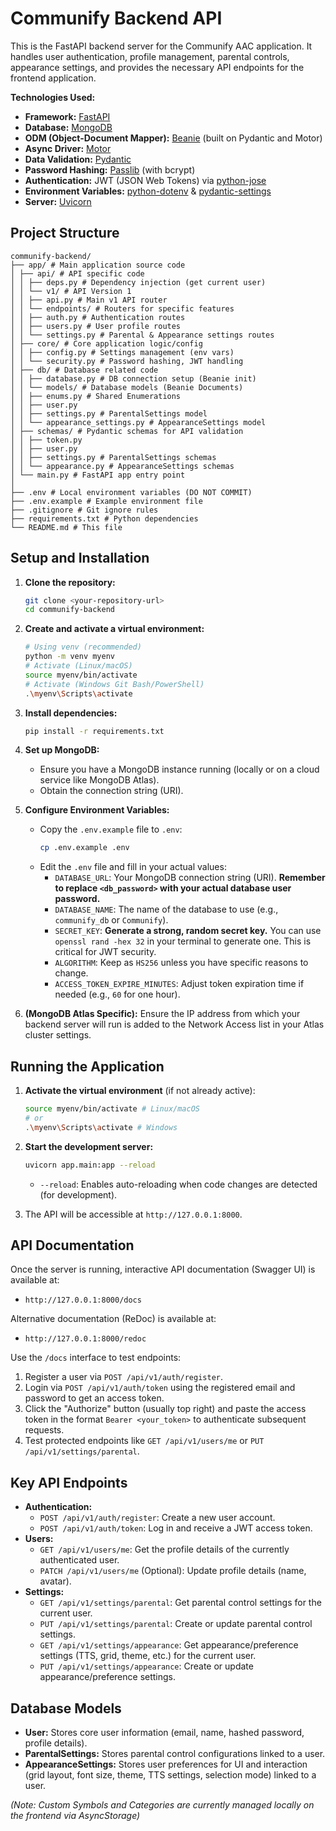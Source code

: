 # Communify Backend API

This is the FastAPI backend server for the Communify AAC application. It handles user authentication, profile management, parental controls, appearance settings, and provides the necessary API endpoints for the frontend application.

**Technologies Used:**

*   **Framework:** [FastAPI](https://fastapi.tiangolo.com/)
*   **Database:** [MongoDB](https://www.mongodb.com/)
*   **ODM (Object-Document Mapper):** [Beanie](https://beanie-odm.dev/) (built on Pydantic and Motor)
*   **Async Driver:** [Motor](https://motor.readthedocs.io/en/stable/)
*   **Data Validation:** [Pydantic](https://docs.pydantic.dev/)
*   **Password Hashing:** [Passlib](https://passlib.readthedocs.io/en/stable/) (with bcrypt)
*   **Authentication:** JWT (JSON Web Tokens) via [python-jose](https://github.com/mpdavis/python-jose/)
*   **Environment Variables:** [python-dotenv](https://github.com/theskumar/python-dotenv) & [pydantic-settings](https://docs.pydantic.dev/latest/concepts/pydantic_settings/)
*   **Server:** [Uvicorn](https://www.uvicorn.org/)

## Project Structure
```
communify-backend/
├── app/ # Main application source code
│ ├── api/ # API specific code
│ │ ├── deps.py # Dependency injection (get current user)
│ │ └── v1/ # API Version 1
│ │ ├── api.py # Main v1 API router
│ │ └── endpoints/ # Routers for specific features
│ │ ├── auth.py # Authentication routes
│ │ ├── users.py # User profile routes
│ │ └── settings.py # Parental & Appearance settings routes
│ ├── core/ # Core application logic/config
│ │ ├── config.py # Settings management (env vars)
│ │ └── security.py # Password hashing, JWT handling
│ ├── db/ # Database related code
│ │ ├── database.py # DB connection setup (Beanie init)
│ │ └── models/ # Database models (Beanie Documents)
│ │ ├── enums.py # Shared Enumerations
│ │ ├── user.py
│ │ ├── settings.py # ParentalSettings model
│ │ └── appearance_settings.py # AppearanceSettings model
│ ├── schemas/ # Pydantic schemas for API validation
│ │ ├── token.py
│ │ ├── user.py
│ │ ├── settings.py # ParentalSettings schemas
│ │ └── appearance.py # AppearanceSettings schemas
│ └── main.py # FastAPI app entry point
│
├── .env # Local environment variables (DO NOT COMMIT)
├── .env.example # Example environment file
├── .gitignore # Git ignore rules
├── requirements.txt # Python dependencies
└── README.md # This file
```

## Setup and Installation

1.  **Clone the repository:**
    ```bash
    git clone <your-repository-url>
    cd communify-backend
    ```

2.  **Create and activate a virtual environment:**
    ```bash
    # Using venv (recommended)
    python -m venv myenv
    # Activate (Linux/macOS)
    source myenv/bin/activate
    # Activate (Windows Git Bash/PowerShell)
    .\myenv\Scripts\activate
    ```

3.  **Install dependencies:**
    ```bash
    pip install -r requirements.txt
    ```

4.  **Set up MongoDB:**
    *   Ensure you have a MongoDB instance running (locally or on a cloud service like MongoDB Atlas).
    *   Obtain the connection string (URI).

5.  **Configure Environment Variables:**
    *   Copy the `.env.example` file to `.env`:
        ```bash
        cp .env.example .env
        ```
    *   Edit the `.env` file and fill in your actual values:
        *   `DATABASE_URL`: Your MongoDB connection string (URI). **Remember to replace `<db_password>` with your actual database user password.**
        *   `DATABASE_NAME`: The name of the database to use (e.g., `communify_db` or `Communify`).
        *   `SECRET_KEY`: **Generate a strong, random secret key.** You can use `openssl rand -hex 32` in your terminal to generate one. This is critical for JWT security.
        *   `ALGORITHM`: Keep as `HS256` unless you have specific reasons to change.
        *   `ACCESS_TOKEN_EXPIRE_MINUTES`: Adjust token expiration time if needed (e.g., `60` for one hour).

6.  **(MongoDB Atlas Specific):** Ensure the IP address from which your backend server will run is added to the Network Access list in your Atlas cluster settings.

## Running the Application

1.  **Activate the virtual environment** (if not already active):
    ```bash
    source myenv/bin/activate # Linux/macOS
    # or
    .\myenv\Scripts\activate # Windows
    ```

2.  **Start the development server:**
    ```bash
    uvicorn app.main:app --reload
    ```
    *   `--reload`: Enables auto-reloading when code changes are detected (for development).

3.  The API will be accessible at `http://127.0.0.1:8000`.

## API Documentation

Once the server is running, interactive API documentation (Swagger UI) is available at:

*   `http://127.0.0.1:8000/docs`

Alternative documentation (ReDoc) is available at:

*   `http://127.0.0.1:8000/redoc`

Use the `/docs` interface to test endpoints:
1.  Register a user via `POST /api/v1/auth/register`.
2.  Login via `POST /api/v1/auth/token` using the registered email and password to get an access token.
3.  Click the "Authorize" button (usually top right) and paste the access token in the format `Bearer <your_token>` to authenticate subsequent requests.
4.  Test protected endpoints like `GET /api/v1/users/me` or `PUT /api/v1/settings/parental`.

## Key API Endpoints

*   **Authentication:**
    *   `POST /api/v1/auth/register`: Create a new user account.
    *   `POST /api/v1/auth/token`: Log in and receive a JWT access token.
*   **Users:**
    *   `GET /api/v1/users/me`: Get the profile details of the currently authenticated user.
    *   `PATCH /api/v1/users/me` (Optional): Update profile details (name, avatar).
*   **Settings:**
    *   `GET /api/v1/settings/parental`: Get parental control settings for the current user.
    *   `PUT /api/v1/settings/parental`: Create or update parental control settings.
    *   `GET /api/v1/settings/appearance`: Get appearance/preference settings (TTS, grid, theme, etc.) for the current user.
    *   `PUT /api/v1/settings/appearance`: Create or update appearance/preference settings.


## Database Models

*   **User:** Stores core user information (email, name, hashed password, profile details).
*   **ParentalSettings:** Stores parental control configurations linked to a user.
*   **AppearanceSettings:** Stores user preferences for UI and interaction (grid layout, font size, theme, TTS settings, selection mode) linked to a user.

*(Note: Custom Symbols and Categories are currently managed locally on the frontend via AsyncStorage)*
